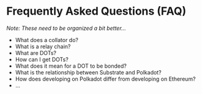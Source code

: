 # Frequently Asked Questions (FAQ)

_Note: These need to be organized a bit better..._

* What does a collator do?
* What is a relay chain?
* What are DOTs?
* How can I get DOTs?
* What does it mean for a DOT to be bonded?
* What is the relationship between Substrate and Polkadot?
* How does developing on Polkadot differ from developing on Ethereum?
* ...